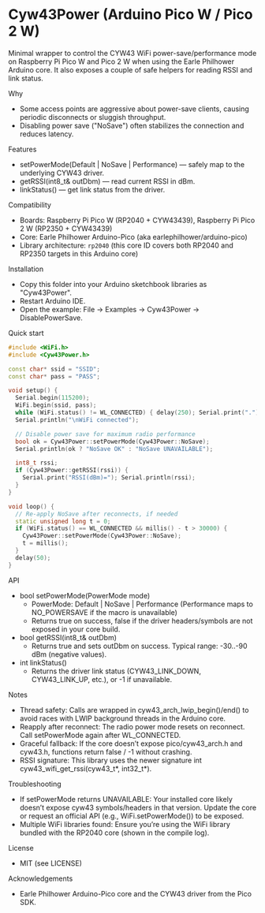# Cyw43Power (Arduino Pico W / Pico 2 W)

Minimal wrapper to control the CYW43 WiFi power-save/performance mode on Raspberry Pi Pico W and Pico 2 W when using the Earle Philhower Arduino core. It also exposes a couple of safe helpers for reading RSSI and link status.

Why
- Some access points are aggressive about power-save clients, causing periodic disconnects or sluggish throughput.
- Disabling power save ("NoSave") often stabilizes the connection and reduces latency.

Features
- setPowerMode(Default | NoSave | Performance) — safely map to the underlying CYW43 driver.
- getRSSI(int8_t& outDbm) — read current RSSI in dBm.
- linkStatus() — get link status from the driver.

Compatibility
- Boards: Raspberry Pi Pico W (RP2040 + CYW43439), Raspberry Pi Pico 2 W (RP2350 + CYW43439)
- Core: Earle Philhower Arduino-Pico (aka earlephilhower/arduino-pico)
- Library architecture: `rp2040` (this core ID covers both RP2040 and RP2350 targets in this Arduino core)

Installation
- Copy this folder into your Arduino sketchbook libraries as "Cyw43Power".
- Restart Arduino IDE.
- Open the example: File → Examples → Cyw43Power → DisablePowerSave.

Quick start
```cpp
#include <WiFi.h>
#include <Cyw43Power.h>

const char* ssid = "SSID";
const char* pass = "PASS";

void setup() {
  Serial.begin(115200);
  WiFi.begin(ssid, pass);
  while (WiFi.status() != WL_CONNECTED) { delay(250); Serial.print("."); }
  Serial.println("\nWiFi connected");

  // Disable power save for maximum radio performance
  bool ok = Cyw43Power::setPowerMode(Cyw43Power::NoSave);
  Serial.println(ok ? "NoSave OK" : "NoSave UNAVAILABLE");

  int8_t rssi;
  if (Cyw43Power::getRSSI(rssi)) {
    Serial.print("RSSI(dBm)="); Serial.println(rssi);
  }
}

void loop() {
  // Re-apply NoSave after reconnects, if needed
  static unsigned long t = 0;
  if (WiFi.status() == WL_CONNECTED && millis() - t > 30000) {
    Cyw43Power::setPowerMode(Cyw43Power::NoSave);
    t = millis();
  }
  delay(50);
}
```

API
- bool setPowerMode(PowerMode mode)
  - PowerMode: Default | NoSave | Performance (Performance maps to NO_POWERSAVE if the macro is unavailable)
  - Returns true on success, false if the driver headers/symbols are not exposed in your core build.
- bool getRSSI(int8_t& outDbm)
  - Returns true and sets outDbm on success. Typical range: -30..-90 dBm (negative values).
- int linkStatus()
  - Returns the driver link status (CYW43_LINK_DOWN, CYW43_LINK_UP, etc.), or -1 if unavailable.

Notes
- Thread safety: Calls are wrapped in cyw43_arch_lwip_begin()/end() to avoid races with LWIP background threads in the Arduino core.
- Reapply after reconnect: The radio power mode resets on reconnect. Call setPowerMode again after WL_CONNECTED.
- Graceful fallback: If the core doesn’t expose pico/cyw43_arch.h and cyw43.h, functions return false / -1 without crashing.
- RSSI signature: This library uses the newer signature int cyw43_wifi_get_rssi(cyw43_t*, int32_t*).

Troubleshooting
- If setPowerMode returns UNAVAILABLE: Your installed core likely doesn’t expose cyw43 symbols/headers in that version. Update the core or request an official API (e.g., WiFi.setPowerMode()) to be exposed.
- Multiple WiFi libraries found: Ensure you’re using the WiFi library bundled with the RP2040 core (shown in the compile log).

License
- MIT (see LICENSE)

Acknowledgements
- Earle Philhower Arduino-Pico core and the CYW43 driver from the Pico SDK.
